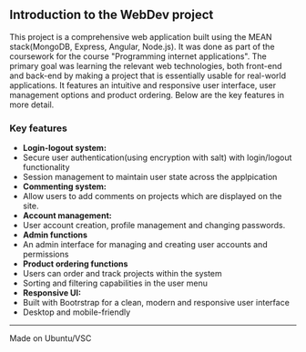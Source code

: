 ## Introduction to the WebDev project

This project is a comprehensive web application built using the MEAN stack(MongoDB, Express, Angular, Node.js). It was done as part of the coursework for the course "Programming internet applications". The primary goal was learning the relevant web technologies, both front-end and back-end by making a project that is essentially usable for real-world applications. It features an intuitive and responsive user interface, user management options and product ordering. Below are the key features in more detail.

### Key features
- **Login-logout system:**
- Secure user authentication(using encryption with salt) with login/logout functionality
- Session management to maintain user state across the applpication
- **Commenting system:**
- Allow users to add comments on projects which are displayed on the site.
- **Account management:**
- User account creation, profile management and changing passwords.
- **Admin functions**
- An admin interface for managing and creating user accounts and permissions
- **Product ordering functions**
- Users can order and track projects within the system
- Sorting and filtering capabilities in the user menu
- **Responsive UI:**
- Built with Bootrstrap for a clean, modern and responsive user interface
- Desktop and mobile-friendly
---------
Made on Ubuntu/VSC


